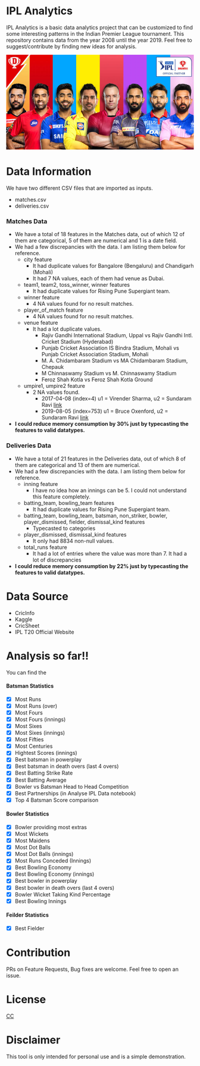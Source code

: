 
# IPL Analytics
IPL Analytics is a basic data analytics project that can be customized to find some interesting patterns in the Indian Premier League tournament. This repository contains data from the year 2008 until the year 2019. Feel free to suggest/contribute by finding new ideas for analysis. 

![IPL Banner](./images/ipl_banner.jpg)


# Data Information 
We have two different CSV files that are imported as inputs. 
- matches.csv
- deliveries.csv

### Matches Data
- We have a total of 18 features in the Matches data, out of which 12 of them are categorical, 5 of them are numerical and 1 is a date field. 
- We had a few discrepancies with the data. I am listing them below for reference. 
	- city feature 
		- It had duplicate values for Bangalore (Bengaluru) and Chandigarh (Mohali)
		- It had 7 NA values, each of them had venue as Dubai. 
	- team1, team2, toss_winner, winner features
		- It had duplicate values for Rising Pune Supergiant team. 
	- winner feature
		- 4 NA values found for no result matches.
	- player_of_match feature
		- 4 NA values found for no result matches.
	- venue feature
		- It had a lot duplicate values.
			- Rajiv Gandhi International Stadium, Uppal vs Rajiv Gandhi Intl. Cricket Stadium (Hyderabad)
            - Punjab Cricket Association IS Bindra Stadium, Mohali vs Punjab Cricket Association Stadium, Mohali
            - M. A. Chidambaram Stadium vs MA Chidambaram Stadium, Chepauk
            - M Chinnaswamy Stadium vs M. Chinnaswamy Stadium
            - Feroz Shah Kotla vs Feroz Shah Kotla Ground
    - umpire1, umpire2 feature 
    	- 2 NA values found. 
    		- 2017-04-08 (index=4) u1 = Virender Sharma, u2 = Sundaram Ravi [link](https://www.espncricinfo.com/series/8048/scorecard/1082595/royal-challengers-bangalore-vs-delhi-daredevils-5th-match-indian-premier-league-2017)
            - 2019-08-05 (index=753) u1 = Bruce Oxenford, u2 = Sundaram Ravi [link](https://www.espncricinfo.com/series/8048/scorecard/1181766/delhi-capitals-vs-sunrisers-hyderabad-eliminator-indian-premier-league-2019)
- **I could reduce memory consumption by 30% just by typecasting the features to valid datatypes.**

### Deliveries Data
- We have a total of 21 features in the Deliveries data, out of which 8 of them are categorical and 13 of them are numerical. 
- We had a few discrepancies with the data. I am listing them below for reference. 
	- inning feature 
		- I have no idea how an innings can be 5. I could not understand this feature completely. 
	- batting_team, bowling_team features
		- It had duplicate values for Rising Pune Supergiant team. 
	- batting_team, bowling_team, batsman, non_striker, bowler, player_dismissed, fielder, dismissal_kind features
		- Typecasted to categories 
	- player_dismissed, dismissal_kind features
		- It only had 8834 non-null values. 
	- total_runs feature
		- It had a lot of entries where the value was more than 7. It had a lot of discrepancies
- **I could reduce memory consumption by 22% just by typecasting the features to valid datatypes.**


# Data Source 
- CricInfo 
- Kaggle
- CricSheet
- IPL T20 Official Website 


# Analysis so far!!

You can find the 

#### Batsman Statistics
- [x] Most Runs 
- [x] Most Runs (over)
- [x] Most Fours
- [x] Most Fours (innings)
- [x] Most Sixes
- [x] Most Sixes (innings)
- [x] Most Fifties 
- [x] Most Centuries 
- [x] Hightest Scores (innings)
- [x] Best batsman in powerplay
- [x] Best batsman in death overs (last 4 overs)
- [x] Best Batting Strike Rate
- [x] Best Batting Average
- [x] Bowler vs Batsman Head to Head Competition
- [x] Best Partnerships (in Analyse IPL Data notebook)
- [x] Top 4 Batsman Score comparison 

#### Bowler Statistics
- [x] Bowler providing most extras
- [x] Most Wickets
- [x] Most Maidens
- [x] Most Dot Balls
- [x] Most Dot Balls (innings)
- [x] Most Runs Conceded (Innings)
- [x] Best Bowling Economy 
- [x] Best Bowling Economy (innings)
- [x] Best bowler in powerplay
- [x] Best bowler in death overs (last 4 overs)
- [x] Bowler Wicket Taking Kind Percentage
- [x] Best Bowling Innings

#### Feilder Statistics
- [x] Best Fielder 


# Contribution
PRs on Feature Requests, Bug fixes are welcome. Feel free to open an issue.


# License
[CC](https://creativecommons.org/licenses/by-nc-sa/4.0/)


# Disclaimer
This tool is only intended for personal use and is a simple demonstration. 